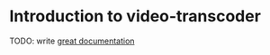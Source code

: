 # Introduction to video-transcoder

TODO: write [great documentation](http://jacobian.org/writing/great-documentation/what-to-write/)

